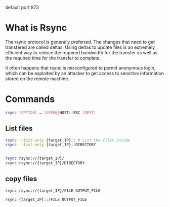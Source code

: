 default port 873

# What is Rsync
The rsync protocol is generally preferred. The changes that need to get transfered are called deltas. Using deltas to update files is an extremely efficient way to reduce the required bandwidth for the transfer as well as the required time for the transfer to complete.


It often happens that rsync is misconfigured to permit anonymous login, which can be exploited by an attacker to get access to sensitive information stored on the remote machine.


# Commands
```bash
rsync [OPTION] … [USER@]HOST::SRC [DEST]

```


 ## List files
```bash
rsync --list-only {target_IP}:: # List the files inside  
rsync --list-only {target_IP}::DIRECTORY


rsync rsync://{target_IP}/
rsync rsync://{target_IP}/DIRECTORY

```

## copy files 

```
rsync rsync://{target_IP}/FILE OUTPUT_FILE

rsync {target_IP}::/FILE OUTPUT_FILE
```